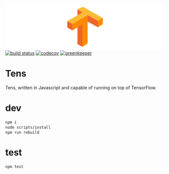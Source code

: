 ![](https://github.com/tensjs/tens/blob/a33411aff87b3b72b7a7db54a187c71f24709c32/tens.png)
[![build status][travis-image]][travis-url]
[![codecov][coveralls-image]][coveralls-url]
[![greenkeeper][greenkeeper-image]][greenkeeper-url]

# Tens

Tens, written in Javascript and capable of running on top of TensorFlow.

# dev

```shell
npm i
node scripts/install
npm run rebuild
```

# test

```shell
npm test
```

[travis-image]: https://travis-ci.org/tensjs/tens.svg?branch=master
[travis-url]: https://travis-ci.org/tensjs/tens
[coveralls-image]: https://codecov.io/gh/tensjs/tens/branch/master/graph/badge.svg
[coveralls-url]: https://codecov.io/gh/tensjs/tens
[greenkeeper-image]: https://badges.greenkeeper.io/tensjs/tens.svg
[greenkeeper-url]: https://greenkeeper.io
